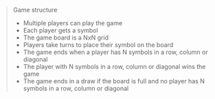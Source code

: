>Game structure
>- Multiple players can play the game
>- Each player gets a symbol
>- The game board is a NxN grid
>- Players take turns to place their symbol on the board
>- The game ends when a player has N symbols in a row, column or diagonal
>- The player with N symbols in a row, column or diagonal wins the game
>- The game ends in a draw if the board is full and no player has N symbols in a row, column or diagonal
